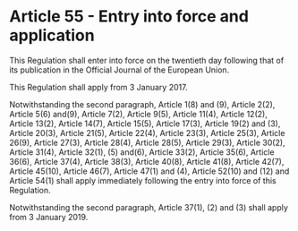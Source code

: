 # Article 55 - Entry into force and application


This Regulation shall enter into force on the twentieth day following that of its publication in the Official Journal of the European Union.

This Regulation shall apply from 3 January 2017.

Notwithstanding the second paragraph, Article 1(8) and (9), Article 2(2), Article 5(6) and(9), Article 7(2), Article 9(5), Article 11(4), Article 12(2), Article 13(2), Article 14(7), Article 15(5), Article 17(3), Article 19(2) and (3), Article 20(3), Article 21(5), Article 22(4), Article 23(3), Article 25(3), Article 26(9), Article 27(3), Article 28(4), Article 28(5), Article 29(3), Article 30(2), Article 31(4), Article 32(1), (5) and(6), Article 33(2), Article 35(6), Article 36(6), Article 37(4), Article 38(3), Article 40(8), Article 41(8), Article 42(7), Article 45(10), Article 46(7), Article 47(1) and (4), Article 52(10) and (12) and Article 54(1) shall apply immediately following the entry into force of this Regulation.

Notwithstanding the second paragraph, Article 37(1), (2) and (3) shall apply from 3 January 2019.

